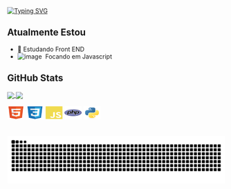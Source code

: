  <a href="https://git.io/typing-svg">
    <img src="https://readme-typing-svg.demolab.com?font=Fira+Code&weight=500&size=22&pause=1000&color=5f9ea0&random=false&width=524&lines=%E2%8A%B9+Opa!+Matheus+falando+aqui!+%E2%8A%B9+" alt="Typing SVG">
  </a>

## Atualmente Estou
- 🌱 Estudando Front END
- <img width="16" height="16" alt="image" src="https://github.com/user-attachments/assets/22932f3b-2a15-4f02-bf3b-ba53d3b4cea9" />  Focando em Javascript
## GitHub Stats
<a href="https://github.com/Matheus-cpu22a/github-readme-stats">
  <img height=200 align="center" src="https://github-readme-stats.vercel.app/api?username=Matheus-cpu22&show_icons=true&theme=highcontrast" />
</a>
<a href="https://github.com/anuraghazra/convoychat">
  <img height=200 align="center" src="https://github-readme-stats.vercel.app/api/top-langs/?username=Matheus-cpu22&layout=compact&langs_count=8&card_width=320" />
</a>

<div style="display: inline_block"><br>
  <img align="center" alt="Rafa-HTML" height="30" width="40" src="https://raw.githubusercontent.com/devicons/devicon/master/icons/html5/html5-original.svg">
  <img align="center" alt="Rafa-CSS" height="30" width="40" src="https://raw.githubusercontent.com/devicons/devicon/master/icons/css3/css3-original.svg">
   <img align="center" alt="Rafa-Js" height="30" width="40" src="https://raw.githubusercontent.com/devicons/devicon/master/icons/javascript/javascript-plain.svg">
   <img align="center" alt="Rafa-Js" height="30" width="40" src="https://raw.githubusercontent.com/devicons/devicon/master/icons/php/php-original.svg">
  <img align="center" alt="Rafa-Python" height="30" width="40" src="https://raw.githubusercontent.com/devicons/devicon/master/icons/python/python-original.svg">
</div>

#

<picture align="center">
  <source media="(prefers-color-scheme: dark)" srcset="https://raw.githubusercontent.com/Matheus-cpu22/Matheus-cpu22/output/github-contribution-grid-snake-dark.svg">
  <source media="(prefers-color-scheme: light)" srcset="https://raw.githubusercontent.com/Matheus-cpu22/Matheus-cpu22/output/github-contribution-grid-snake-dark.svg">
  <img align="center" alt="github contribution grid snake animation" src="https://raw.githubusercontent.com/Matheus-cpu22/Matheus-cpu22/output/github-contribution-grid-snake.svg">
</picture>
